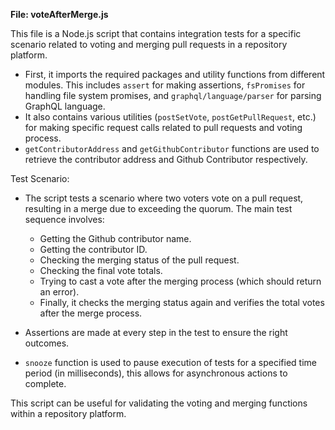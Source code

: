 **File: voteAfterMerge.js**

This file is a Node.js script that contains integration tests for a specific scenario related to voting and merging pull requests in a repository platform. 

- First, it imports the required packages and utility functions from different modules. This includes `assert` for making assertions, `fsPromises` for handling file system promises, and `graphql/language/parser` for parsing GraphQL language. 
- It also contains various utilities (`postSetVote`, `postGetPullRequest`, etc.) for making specific request calls related to pull requests and voting process. 
- `getContributorAddress` and `getGithubContributor` functions are used to retrieve the contributor address and Github Contributor respectively. 

Test Scenario:
- The script tests a scenario where two voters vote on a pull request, resulting in a merge due to exceeding the quorum. The main test sequence involves:
    - Getting the Github contributor name.
    - Getting the contributor ID.
    - Checking the merging status of the pull request.
    - Checking the final vote totals.
    - Trying to cast a vote after the merging process (which should return an error).
    - Finally, it checks the merging status again and verifies the total votes after the merge process.

- Assertions are made at every step in the test to ensure the right outcomes.
- `snooze` function is used to pause execution of tests for a specified time period (in milliseconds), this allows for asynchronous actions to complete.  

This script can be useful for validating the voting and merging functions within a repository platform.